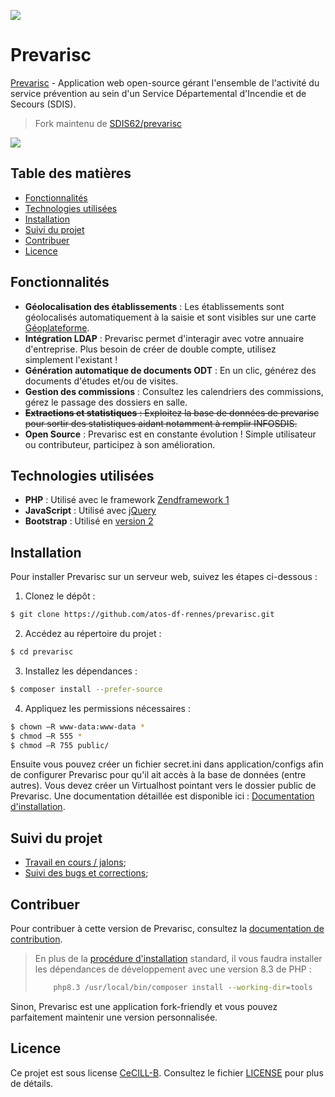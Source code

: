 ![](https://github.com/atos-df-rennes/prevarisc/actions/workflows/actions.yml/badge.svg?event=push)

# Prevarisc

[Prevarisc](http://sdis62.github.io/prevarisc/) - Application web open-source gérant l'ensemble de l'activité du service prévention au sein d'un Service Départemental d'Incendie et de Secours (SDIS).
> Fork maintenu de [SDIS62/prevarisc](https://github.com/SDIS62/prevarisc)

![](http://sdis62.github.io/prevarisc/assets/img/screenshot.png)

## Table des matières

- [Fonctionnalités](#fonctionnalités)
- [Technologies utilisées](#technologies-utilisées)
- [Installation](#installation)
- [Suivi du projet](#suivi-du-projet)
- [Contribuer](#contribuer)
- [Licence](#licence)

## Fonctionnalités

- **Géolocalisation des établissements** : Les établissements sont géolocalisés automatiquement à la saisie et sont visibles sur une carte [Géoplateforme](https://www.ign.fr/geoplateforme).
- **Intégration LDAP** : Prevarisc permet d'interagir  avec votre annuaire d'entreprise. Plus besoin de créer de double compte, utilisez simplement l'existant !
- **Génération automatique de documents ODT** : En un clic, générez des documents d'études et/ou de visites.
- **Gestion des commissions** : Consultez les calendriers des commissions, gérez le passage des dossiers en salle.
- ~~**Extractions et statistiques** : Exploitez la base de données de prevarisc pour sortir des statistiques aidant notamment à remplir INFOSDIS.~~
- **Open Source** : Prevarisc est en constante évolution ! Simple utilisateur ou contributeur, participez à son amélioration.

## Technologies utilisées

- **PHP** : Utilisé avec le framework [Zendframework 1](https://framework.zend.com/manual/1.12/en/manual.html)
- **JavaScript** : Utilisé avec [jQuery](https://jquery.com/)
- **Bootstrap** : Utilisé en [version 2](https://getbootstrap.com/2.3.2/)

## Installation

Pour installer Prevarisc sur un serveur web, suivez les étapes ci-dessous :

1. Clonez le dépôt :
```sh
$ git clone https://github.com/atos-df-rennes/prevarisc.git
```
2. Accédez au répertoire du projet :
```sh
$ cd prevarisc
```
3. Installez les dépendances :
```sh
$ composer install --prefer-source
```
4. Appliquez les permissions nécessaires :
```sh
$ chown –R www-data:www-data *
$ chmod –R 555 *
$ chmod –R 755 public/
```
Ensuite vous pouvez créer un fichier secret.ini dans application/configs afin de configurer Prevarisc pour qu'il ait accès à la base de données (entre autres).
Vous devez créer un Virtualhost pointant vers le dossier public de Prevarisc.
Une documentation détaillée est disponible ici : [Documentation d'installation](docs/documentation_installation.md).

## Suivi du projet

* [Travail en cours / jalons](https://github.com/atos-df-rennes/prevarisc/milestones);
* [Suivi des bugs et corrections](https://github.com/atos-df-rennes/prevarisc/issues);

## Contribuer

Pour contribuer à cette version de Prevarisc, consultez la [documentation de contribution](CONTRIBUTING.md).

> En plus de la [procédure d'installation](#installation) standard, il vous faudra installer les dépendances de développement avec une version 8.3 de PHP :
> ```sh
>     php8.3 /usr/local/bin/composer install --working-dir=tools
> ```

Sinon, Prevarisc est une application fork-friendly et vous pouvez parfaitement maintenir une version personnalisée.

## Licence

Ce projet est sous license [CeCILL-B](http://www.cecill.info/licences/Licence_CeCILL-B_V1-fr.html). Consultez le fichier [LICENSE](LICENSE.md) pour plus de détails.
